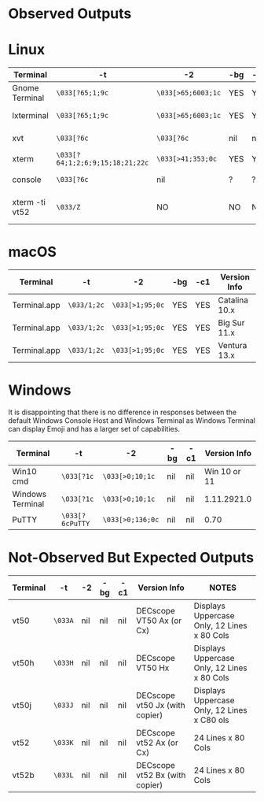 # Observed Outputs

# Linux

| Terminal | -t | -2 | -bg | -c1 | Version Info |
|----------|----|----|-----|-----|--------------|
| Gnome Terminal | `\033[?65;1;9c` | `\033[>65;6003;1c` | YES | YES | VTE version 0.60.3 |
| lxterminal     | `\033[?65;1;9c` | `\033[>65;6003;1c` | YES | YES | VTE version 0.60.3 |
| xvt     | `\033[?6c` | `\033[?6c` | nil | nil | 2.1-20.3ubuntu2 |
| xterm   | `\033[?64;1;2;6;9;15;18;21;22c` | `\033[>41;353;0c` | YES | YES | XTerm(353) |
| console | `\033[?6c` | nil | ? | ? | Ubuntu 20.02  |
| xterm -ti vt52  | `\033/Z` | NO | NO | NO | XTerm(372) VT52 Emulation |

# macOS

| Terminal | -t | -2 | -bg | -c1 | Version Info |
|----------|----|----|-----|-----|--------------|
| Terminal.app | `\033/1;2c` | `\033[>1;95;0c` | YES | YES | Catalina 10.x |
| Terminal.app | `\033/1;2c` | `\033[>1;95;0c` | YES | YES | Big Sur 11.x |
| Terminal.app | `\033/1;2c` | `\033[>1;95;0c` | YES | YES | Ventura 13.x |

# Windows

It is disappointing that there is no difference in responses between
the default Windows Console Host and Windows Terminal as
Windows Terminal can display Emoji and has a larger set
of capabilities.

| Terminal | -t | -2 | -bg | -c1 | Version Info |
|----------|----|----|-----|-----|--------------|
| Win10 cmd        | `\033[?1c` | `\033[>0;10;1c` | nil | nil | Win 10 or 11 |
| Windows Terminal | `\033[?1c` | `\033[>0;10;1c` | nil | nil | 1.11.2921.0 |
| PuTTY      | `\033[?6cPuTTY` | `\033[>0;136;0c` | nil | nil | 0.70 |

# Not-Observed But Expected Outputs

| Terminal | -t | -2 | -bg | -c1 | Version Info | NOTES |
|----------|----|----|-----|-----|--------------|-------|
| vt50     | `\033A` | nil | nil | nil | DECscope VT50 Ax (or Cx) | Displays Uppercase Only, 12 Lines x 80 Cols |
| vt50h    | `\033H` | nil | nil | nil | DECscope VT50 Hx | Displays Uppercase Only, 12 Lines x 80 Cols |
| vt50j    | `\033J` | nil | nil | nil | DECscope vt50 Jx (with copier) | Displays Uppercase Only, 12 Lines x C80 ols |
| vt52     | `\033K` | nil | nil | nil | DECscope vt52 Ax (or Cx) | 24 Lines x 80 Cols |
| vt52b    | `\033L` | nil | nil | nil | DECscope vt52 Bx (with copier) | 24 Lines x 80 Cols |
